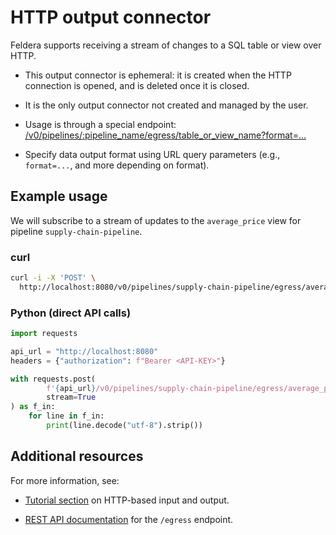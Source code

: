 # HTTP output connector

Feldera supports receiving a stream of changes to a SQL table or view over HTTP.

* This output connector is ephemeral: it is created when the HTTP
  connection is opened, and is deleted once it is closed.

* It is the only output connector not created and managed by the user.

* Usage is through a special
  endpoint: [/v0/pipelines/:pipeline_name/egress/table_or_view_name?format=...](https://docs.feldera.com/api/subscribe-to-a-stream-of-updates-from-a-sql-view-or-table)

* Specify data output format using URL query parameters
  (e.g., `format=...`, and more depending on format).

## Example usage

We will subscribe to a stream of updates to the `average_price` view for pipeline `supply-chain-pipeline`.

### curl

```bash
curl -i -X 'POST' \
  http://localhost:8080/v0/pipelines/supply-chain-pipeline/egress/average_price?query=table\&mode=watch\&format=json
```

### Python (direct API calls)

```python
import requests

api_url = "http://localhost:8080"
headers = {"authorization": f"Bearer <API-KEY>"}

with requests.post(
        f'{api_url}/v0/pipelines/supply-chain-pipeline/egress/average_price?format=json',
        stream=True
) as f_in:
    for line in f_in:
        print(line.decode("utf-8").strip())
```

## Additional resources

For more information, see:

* [Tutorial section](/tutorials/basics/part2) on HTTP-based input and output.

* [REST API documentation](/api/subscribe-to-a-stream-of-updates-from-a-sql-view-or-table)
  for the `/egress` endpoint.